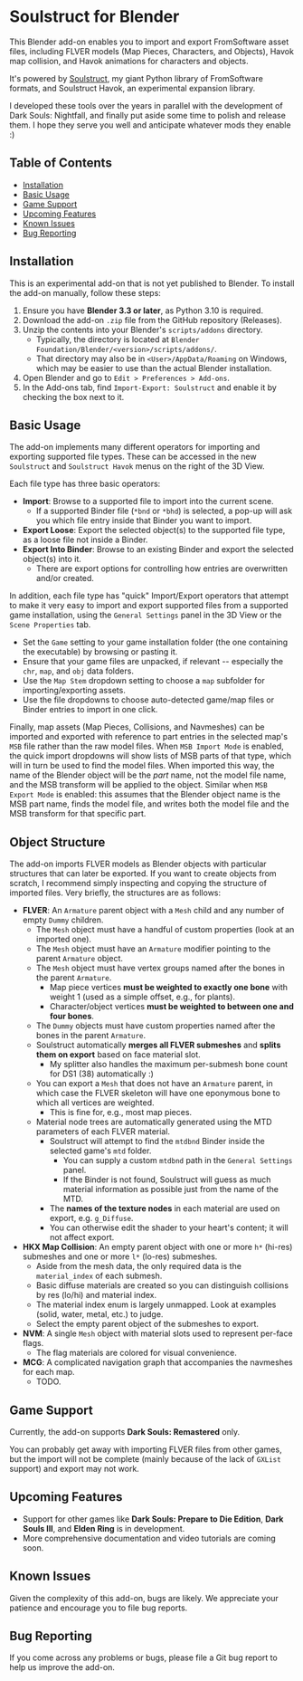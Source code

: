 # Soulstruct for Blender

This Blender add-on enables you to import and export FromSoftware asset files, including FLVER models (Map Pieces, Characters, and Objects), Havok map collision, and Havok animations for characters and objects.

It's powered by [Soulstruct](https://github.com/Grimrukh/soulstruct), my giant Python library of FromSoftware formats, and Soulstruct Havok, an experimental expansion library.

I developed these tools over the years in parallel with the development of Dark Souls: Nightfall, and finally put aside some time to polish and release them. I hope they serve you well and anticipate whatever mods they enable :)

## Table of Contents

- [Installation](#installation)
- [Basic Usage](#basic-usage)
- [Game Support](#game-support)
- [Upcoming Features](#upcoming-features)
- [Known Issues](#known-issues)
- [Bug Reporting](#bug-reporting)

## Installation

This is an experimental add-on that is not yet published to Blender. To install the add-on manually, follow these steps:

1. Ensure you have **Blender 3.3 or later**, as Python 3.10 is required.
2. Download the add-on `.zip` file from the GitHub repository (Releases).
3. Unzip the contents into your Blender's `scripts/addons` directory. 
    - Typically, the directory is located at `Blender Foundation/Blender/<version>/scripts/addons/`.
    - That directory may also be in `<User>/AppData/Roaming` on Windows, which may be easier to use than the actual Blender installation.
4. Open Blender and go to `Edit > Preferences > Add-ons`.
5. In the Add-ons tab, find `Import-Export: Soulstruct` and enable it by checking the box next to it.

## Basic Usage

The add-on implements many different operators for importing and exporting supported file types.
These can be accessed in the new `Soulstruct` and `Soulstruct Havok` menus on the right of the 3D View.

Each file type has three basic operators:
- **Import**: Browse to a supported file to import into the current scene.
  - If a supported Binder file (`*bnd` or `*bhd`) is selected, a pop-up will ask you which file entry inside that Binder you want to import.
- **Export Loose**: Export the selected object(s) to the supported file type, as a loose file not inside a Binder.
- **Export Into Binder**: Browse to an existing Binder and export the selected object(s) into it.
  - There are export options for controlling how entries are overwritten and/or created.

In addition, each file type has "quick" Import/Export operators that attempt to make it very easy to import
and export supported files from a supported game installation, using the `General Settings` panel in the 3D View or
the `Scene Properties` tab.
- Set the `Game` setting to your game installation folder (the one containing the executable) by browsing or pasting it.
- Ensure that your game files are unpacked, if relevant -- especially the `chr`, `map`, and `obj` data folders.
- Use the `Map Stem` dropdown setting to choose a `map` subfolder for importing/exporting assets.
- Use the file dropdowns to choose auto-detected game/map files or Binder entries to import in one click.

Finally, map assets (Map Pieces, Collisions, and Navmeshes) can be imported and exported with reference
to part entries in the selected map's `MSB` file rather than the raw model files. When `MSB Import Mode` is
enabled, the quick import dropdowns will show lists of MSB parts of that type, which will in turn be used to find
the model files. When imported this way, the name of the Blender object will be the *part* name, not the model file name,
and the MSB transform will be applied to the object. Similar when `MSB Export Mode` is enabled: this assumes
that the Blender object name is the MSB part name, finds the model file, and writes both the model file and the
MSB transform for that specific part.

## Object Structure

The add-on imports FLVER models as Blender objects with particular structures that can later be exported.
If you want to create objects from scratch, I recommend simply inspecting and copying the structure of imported
files. Very briefly, the structures are as follows:
- **FLVER**: An `Armature` parent object with a `Mesh` child and any number of empty `Dummy` children.
  - The `Mesh` object must have a handful of custom properties (look at an imported one).
  - The `Mesh` object must have an `Armature` modifier pointing to the parent `Armature` object.
  - The `Mesh` object must have vertex groups named after the bones in the parent `Armature`.
    - Map piece vertices **must be weighted to exactly one bone** with weight 1 (used as a simple offset, e.g., for plants).
    - Character/object vertices **must be weighted to between one and four bones**.
  - The `Dummy` objects must have custom properties named after the bones in the parent `Armature`.
  - Soulstruct automatically **merges all FLVER submeshes** and **splits them on export** based on face material slot.
    - My splitter also handles the maximum per-submesh bone count for DS1 (38) automatically :)
  - You can export a `Mesh` that does not have an `Armature` parent, in which case the FLVER skeleton will have one eponymous bone to which all vertices are weighted.
    - This is fine for, e.g., most map pieces.
  - Material node trees are automatically generated using the MTD parameters of each FLVER material.
    - Soulstruct will attempt to find the `mtdbnd` Binder inside the selected game's `mtd` folder.
      - You can supply a custom `mtdbnd` path in the `General Settings` panel.
      - If the Binder is not found, Soulstruct will guess as much material information as possible just from the name of the MTD.
    - The **names of the texture nodes** in each material are used on export, e.g. `g_Diffuse`.
    - You can otherwise edit the shader to your heart's content; it will not affect export.
- **HKX Map Collision**: An empty parent object with one or more `h*` (hi-res) submeshes and one or more `l*` (lo-res) submeshes.
  - Aside from the mesh data, the only required data is the `material_index` of each submesh.
  - Basic diffuse materials are created so you can distinguish collisions by res (lo/hi) and material index.
  - The material index enum is largely unmapped. Look at examples (solid, water, metal, etc.) to judge.
  - Select the empty parent object of the submeshes to export.
- **NVM**: A single `Mesh` object with material slots used to represent per-face flags.
  - The flag materials are colored for visual convenience.
- **MCG**: A complicated navigation graph that accompanies the navmeshes for each map.
  - TODO.

## Game Support

Currently, the add-on supports **Dark Souls: Remastered** only.

You can probably get away with importing FLVER files from other games, but the import will not
be complete (mainly because of the lack of `GXList` support) and export may not work.

## Upcoming Features

- Support for other games like **Dark Souls: Prepare to Die Edition**, **Dark Souls III**, and **Elden Ring** is in development.
- More comprehensive documentation and video tutorials are coming soon.

## Known Issues

Given the complexity of this add-on, bugs are likely. We appreciate your patience and encourage you to file bug reports.

## Bug Reporting

If you come across any problems or bugs, please file a Git bug report to help us improve the add-on.
